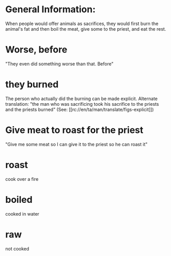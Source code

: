 # General Information:

When people would offer animals as sacrifices, they would first burn the animal's fat and then boil the meat, give some to the priest, and eat the rest.

# Worse, before

"They even did something worse than that. Before"

# they burned

The person who actually did the burning can be made explicit. Alternate translation: "the man who was sacrificing took his sacrifice to the priests and the priests burned" (See: [[rc://en/ta/man/translate/figs-explicit]])

# Give meat to roast for the priest

"Give me some meat so I can give it to the priest so he can roast it"

# roast

cook over a fire

# boiled

cooked in water

# raw

not cooked

